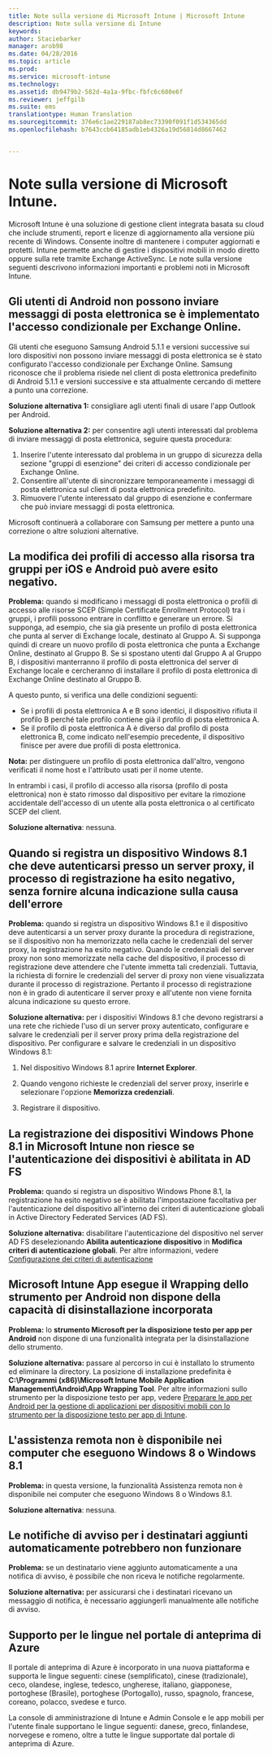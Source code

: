 ```yaml
---
title: Note sulla versione di Microsoft Intune | Microsoft Intune
description: Note sulla versione di Intune
keywords: 
author: Staciebarker
manager: arob98
ms.date: 04/28/2016
ms.topic: article
ms.prod: 
ms.service: microsoft-intune
ms.technology: 
ms.assetid: db9479b2-582d-4a1a-9fbc-fbfc6c680e6f
ms.reviewer: jeffgilb
ms.suite: ems
translationtype: Human Translation
ms.sourcegitcommit: 376e6c1ae229187ab8ec73390f091f1d534365dd
ms.openlocfilehash: b7643ccb64185adb1eb4326a19d56814d8667462


---
```


# Note sulla versione di Microsoft Intune.
Microsoft Intune è una soluzione di gestione client integrata basata su cloud che include strumenti, report e licenze di aggiornamento alla versione più recente di Windows. Consente inoltre di mantenere i computer aggiornati e protetti. Intune permette anche di gestire i dispositivi mobili in modo diretto oppure sulla rete tramite Exchange ActiveSync. Le note sulla versione seguenti descrivono informazioni importanti e problemi noti in Microsoft Intune.


## Gli utenti di Android non possono inviare messaggi di posta elettronica se è implementato l'accesso condizionale per Exchange Online.

Gli utenti che eseguono Samsung Android 5.1.1 e versioni successive sui loro dispositivi non possono inviare messaggi di posta elettronica se è stato configurato l'accesso condizionale per Exchange Online. Samsung riconosce che il problema risiede nel client di posta elettronica predefinito di Android 5.1.1 e versioni successive e sta attualmente cercando di mettere a punto una correzione.

**Soluzione alternativa 1:** consigliare agli utenti finali di usare l'app Outlook per Android.

**Soluzione alternativa 2:** per consentire agli utenti interessati dal problema di inviare messaggi di posta elettronica, seguire questa procedura:

1. Inserire l'utente interessato dal problema in un gruppo di sicurezza della sezione "gruppi di esenzione" dei criteri di accesso condizionale per Exchange Online.
2. Consentire all'utente di sincronizzare temporaneamente i messaggi di posta elettronica sul client di posta elettronica predefinito.
3. Rimuovere l'utente interessato dal gruppo di esenzione e confermare che può inviare messaggi di posta elettronica.

Microsoft continuerà a collaborare con Samsung per mettere a punto una correzione o altre soluzioni alternative.



## La modifica dei profili di accesso alla risorsa tra gruppi per iOS e Android può avere esito negativo.
**Problema:** quando si modificano i messaggi di posta elettronica o profili di accesso alle risorse SCEP (Simple Certificate Enrollment Protocol) tra i gruppi, i profili possono entrare in conflitto e generare un errore. Si supponga, ad esempio, che sia già presente un profilo di posta elettronica che punta al server di Exchange locale, destinato al Gruppo A. Si supponga quindi di creare un nuovo profilo di posta elettronica che punta a Exchange Online, destinato al Gruppo B. Se si spostano utenti dal Gruppo A al Gruppo B, i dispositivi manterranno il profilo di posta elettronica del server di Exchange locale e cercheranno di installare il profilo di posta elettronica di Exchange Online destinato al Gruppo B.

A questo punto, si verifica una delle condizioni seguenti: 
* Se i profili di posta elettronica A e B sono identici, il dispositivo rifiuta il profilo B perché tale profilo contiene già il profilo di posta elettronica A.
* Se il profilo di posta elettronica A è diverso dal profilo di posta elettronica B, come indicato nell'esempio precedente, il dispositivo finisce per avere due profili di posta elettronica.

**Nota:** per distinguere un profilo di posta elettronica dall'altro, vengono verificati il nome host e l'attributo usati per il nome utente.

In entrambi i casi, il profilo di accesso alla risorsa (profilo di posta elettronica) non è stato rimosso dal dispositivo per evitare la rimozione accidentale dell'accesso di un utente alla posta elettronica o al certificato SCEP del client.

**Soluzione alternativa**: nessuna.

## Quando si registra un dispositivo Windows 8.1 che deve autenticarsi presso un server proxy, il processo di registrazione ha esito negativo, senza fornire alcuna indicazione sulla causa dell'errore
**Problema:** quando si registra un dispositivo Windows 8.1 e il dispositivo deve autenticarsi a un server proxy durante la procedura di registrazione, se il dispositivo non ha memorizzato nella cache le credenziali del server proxy, la registrazione ha esito negativo. Quando le credenziali del server proxy non sono memorizzate nella cache del dispositivo, il processo di registrazione deve attendere che l'utente immetta tali credenziali. Tuttavia, la richiesta di fornire le credenziali del server di proxy non viene visualizzata durante il processo di registrazione. Pertanto il processo di registrazione non è in grado di autenticare il server proxy e all'utente non viene fornita alcuna indicazione su questo errore.

**Soluzione alternativa:** per i dispositivi Windows 8.1 che devono registrarsi a una rete che richiede l'uso di un server proxy autenticato, configurare e salvare le credenziali per il server proxy prima della registrazione del dispositivo. Per configurare e salvare le credenziali in un dispositivo Windows 8.1:

1.  Nel dispositivo Windows 8.1 aprire **Internet Explorer**.

2.  Quando vengono richieste le credenziali del server proxy, inserirle e selezionare l'opzione **Memorizza credenziali**.

3.  Registrare il dispositivo.

## La registrazione dei dispositivi Windows Phone 8.1 in Microsoft Intune non riesce se l'autenticazione dei dispositivi è abilitata in AD FS
**Problema:** quando si registra un dispositivo Windows Phone 8.1, la registrazione ha esito negativo se è abilitata l'impostazione facoltativa per l'autenticazione del dispositivo all'interno dei criteri di autenticazione globali in Active Directory Federated Services (AD FS).

**Soluzione alternativa:** disabilitare l'autenticazione del dispositivo nel server AD FS deselezionando **Abilita autenticazione dispositivo** in **Modifica criteri di autenticazione globali**. Per altre informazioni, vedere [Configurazione dei criteri di autenticazione](http://technet.microsoft.com/library/dn486781.aspx)


## Microsoft Intune App esegue il Wrapping dello strumento per Android non dispone della capacità di disinstallazione incorporata
**Problema:** lo **strumento Microsoft per la disposizione testo per app per Android** non dispone di una funzionalità integrata per la disinstallazione dello strumento.

**Soluzione alternativa:** passare al percorso in cui è installato lo strumento ed eliminare la directory. La posizione di installazione predefinita è **C:\Programmi (x86)\Microsoft Intune Mobile Application Management\Android\App Wrapping Tool**. Per altre informazioni sullo strumento per la disposizione testo per app, vedere [Preparare le app per Android per la gestione di applicazioni per dispositivi mobili con lo strumento per la disposizione testo per app di Intune](/intune/deploy-use/prepare-android-apps-for-mobile-application-management-with-the-microsoft-intune-app-wrapping-tool).

## L'assistenza remota non è disponibile nei computer che eseguono Windows 8 o Windows 8.1
**Problema:** in questa versione, la funzionalità Assistenza remota non è disponibile nei computer che eseguono Windows 8 o Windows 8.1.

**Soluzione alternativa**: nessuna.

## Le notifiche di avviso per i destinatari aggiunti automaticamente potrebbero non funzionare
**Problema:** se un destinatario viene aggiunto automaticamente a una notifica di avviso, è possibile che non riceva le notifiche regolarmente.

**Soluzione alternativa:** per assicurarsi che i destinatari ricevano un messaggio di notifica, è necessario aggiungerli manualmente alle notifiche di avviso.

## Supporto per le lingue nel portale di anteprima di Azure
Il portale di anteprima di Azure è incorporato in una nuova piattaforma e supporta le lingue seguenti: cinese (semplificato), cinese (tradizionale), ceco, olandese, inglese, tedesco, ungherese, italiano, giapponese, portoghese (Brasile), portoghese (Portogallo), russo, spagnolo, francese, coreano, polacco, svedese e turco.

La console di amministrazione di Intune e Admin Console e le app mobili per l'utente finale supportano le lingue seguenti: danese, greco, finlandese, norvegese e romeno, oltre a tutte le lingue supportate dal portale di anteprima di Azure.



<!--HONumber=Jul16_HO3-->


